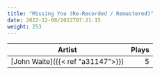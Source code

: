 ```yaml
---
title: "Missing You (Re-Recorded / Remastered)"
date: 2022-12-08/2022T07:21:15
weight: 253
---
```




 Artist | Plays 
----- | -----:
[John Waite]({{< ref "a31147">}}) | 5
